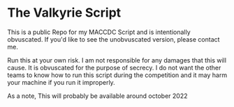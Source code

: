 # The Valkyrie Script
This is a public Repo for my MACCDC Script and is intentionally obvuscated. If you'd like to see the unobvuscated version, please contact me.

Run this at your own risk. I am not responsible for any damages that this will cause. It is obvuscated for the purpose of secrecy. I do not want the other teams to know how to run this script during the competition and it may harm your machine if you run it improperly.

As a note, This will probably be available around october 2022
